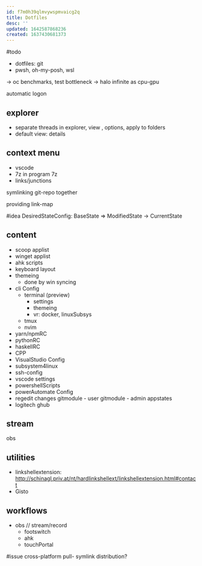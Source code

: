 ```yaml
---
id: f7m0h39qlmvywspmvaicg2q
title: Dotfiles
desc: ''
updated: 1642587868236
created: 1637430681373
---
```



#todo
- dotfiles: git
- pwsh, oh-my-posh, wsl

-> oc benchmarks, test bottleneck -> halo infinite as cpu-gpu

automatic logon

## explorer
- separate threads
  in explorer, view , options, apply to folders
- default view: details

## context menu
- vscode
- 7z
  in program 7z
- links/junctions

symlinking git-repo together

providing link-map

#idea DesiredStateConfig: BaseState => ModifiedState -> CurrentState
## content
- scoop applist
- winget applist
- ahk scripts
- keyboard layout
- themeing
  - done by win syncing
- cli Config
  - terminal (preview)
    - settings
    - themeing
    - vr: docker, linuxSubsys
  - tmux
  - nvim
- yarn/npmRC
- pythonRC
- haskellRC
- CPP
- VisualStudio Config
- subsystem4linux
- ssh-config
- vscode settings
- powershellScripts
- powerAutomate Config
- regedit changes
gitmodule - user
gitmodule - admin
appstates
- logitech ghub

## stream
obs

## utilities
- linkshellextension: http://schinagl.priv.at/nt/hardlinkshellext/linkshellextension.html#contact
- Gisto

## workflows
- obs // stream/record
  - footswitch
  - ahk
  - touchPortal

#issue cross-platform pull- symlink distribution?